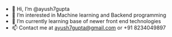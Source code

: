 - 👋 Hi, I’m @ayush7gupta
- 👀 I’m interested in Machine learning and Backend programming
- 🌱 I’m currently learning base of newer front end technologies
- 📫 Contact me at ayush7gupta@gmail.com or +91 8234049897

<!---
ayush7gupta/ayush7gupta is a ✨ special ✨ repository because its `README.md` (this file) appears on your GitHub profile.
You can click the Preview link to take a look at your changes.
--->
